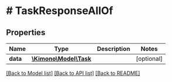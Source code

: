 # # TaskResponseAllOf

## Properties

Name | Type | Description | Notes
------------ | ------------- | ------------- | -------------
**data** | [**\Kimono\Model\Task**](Task.md) |  | [optional]

[[Back to Model list]](../../README.md#models) [[Back to API list]](../../README.md#endpoints) [[Back to README]](../../README.md)
